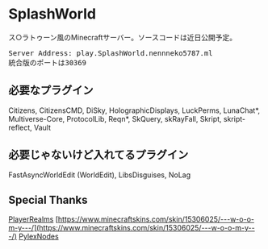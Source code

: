 # SplashWorld
ス○ラトゥーン風のMinecraftサーバー。ソースコードは近日公開予定。
<pre>Server Address: play.SplashWorld.nennneko5787.ml
統合版のポートは30369</pre>
## 必要なプラグイン
Citizens, CitizensCMD, DiSky, HolographicDisplays, LuckPerms, LunaChat*, Multiverse-Core, ProtocolLib, Reqn*, SkQuery, skRayFall, Skript, skript-reflect, Vault
## 必要じゃないけど入れてるプラグイン
FastAsyncWorldEdit (WorldEdit), LibsDisguises, NoLag
## Special Thanks
[PlayerRealms](https://playerrealms.com)
[https://www.minecraftskins.com/skin/15306025/---w-o-o-m-y---/](https://www.minecraftskins.com/skin/15306025/---w-o-o-m-y---/)
[PylexNodes](https://pylexnodes.net/)
